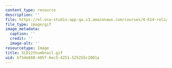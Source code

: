 ```yaml
---
content_type: resource
description: ''
file: https://ol-ocw-studio-app-qa.s3.amazonaws.com/courses/4-614-religious-architecture-and-islamic-cultures-fall-2002/bf5de688405f6ec54251525255c2001a_SLD12thumbnail.gif
file_type: image/gif
image_metadata:
  caption: ''
  credit: ''
  image-alt: ''
resourcetype: Image
title: SLD12thumbnail.gif
uid: bf5de688-405f-6ec5-4251-525255c2001a
---
```

